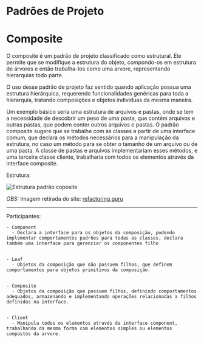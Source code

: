 # **Padrões de Projeto**
# Composite

O composite é um padrão de projeto classificado como estrutural. Ele permite que se modifique a estrutura do objeto, compondo-os em estrutura de árvores e então trabalha-los como uma arvore, representando hierarquias todo parte.

O uso desse padrão de projeto faz sentido quando aplicação possua uma estrutura hierárquica, requerendo funcionalidades genéricas para toda a hierarquia, tratando composições e objetos individuas da mesma maneira.

Um exemplo básico seria uma estrutura de arquivos e pastas, onde se tem a necessidade de descobrir um peso de uma pasta, que contém arquivos e outras pastas, que podem conter outros arquivos e pastas. O padrão composite sugere que se trabalhe com as classes a partir de uma interface comum, que declara os métodos necessários para a manipulação da estrutura, no caso um método para se obter o tamanho de um arquivo ou de uma pasta. A classe de pastas e arquivos implementariam esses métodos, e uma terceira classe cliente, trabalharia com todos os elementos através da interface composite.

Estrutura:

![Estrutura padrão coposite](https://refactoring.guru/images/patterns/diagrams/composite/structure-pt-br.png)

*OBS:* Imagem retirada do site: [refactoring.guru](https://refactoring.guru/pt-br/design-patterns/composite)
-- --

Participantes:

    - Component
      - Declara a interface para os objetos da composição, podendo implementar comportamentos padrões para todas as classes, declara também uma interface para gerenciar os componentes filho
  

    - Leaf
      - Objetos da composição que não possuem filhos, que definem comportamentos para objetos primitivos da composição.


    - Composite
      - Objetos da composição que possuem filhos, definindo comportamentos adequados, armazenando e implementando operações relacionadas a filhos definidas na interface.


    - Client
      - Manipula todos os elementos através da interface component, trabalhando da mesma forma com elementos simples ou elementos compostos da arvore.

